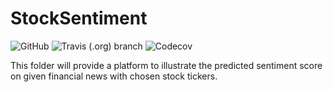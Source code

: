 # StockSentiment

![GitHub](https://img.shields.io/github/license/EricaWei053/COMS4995)
![Travis (.org) branch](https://img.shields.io/travis/EricaWei053/StockSentiment/master)
![Codecov](https://img.shields.io/codecov/c/github/EricaWei053/StockSentiment)

This folder will provide a platform to illustrate the predicted sentiment score on given financial news with chosen stock tickers.

